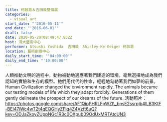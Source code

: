 ```yaml
---
title: 柯啟慧＆吉田敦雙個展
categories:
  - visual_art
start_date: "'2016-05-11'"
end_date: "'2016-06-01'"
draft: false
date: 2020-05-20T08:49:47.832Z
host: 清大藝術中心
performer: Atsushi Yoshida  吉田敦　Shirley Ke Geiger 柯啟慧
location: 藝術創意中心
daily_start_time: "'04:00:00'"
daily_end_time: "'10:00:00'"
---
```


人類推動文明的過程中，動物被動地適應著我們建造的環境，毫無選擇地成為我們認知的實驗和生存的模型。牠們用代代的性命，輕輕地勾勒著我們如夢的前景。 Human Civilization changed the environment rapidly. The animals became our testing models of life which they adapt forcibly. Generations of them gently delineate the prospect of our dreams of the future. 活動照片：https://photos.google.com/share/AF1QipPHRLFpWZl\_bnsE2ssrpjb4lLB3KtF-BEl47iWc4wT2t4qEQGHyZFlq4Z4Vzft6uQ?key=ODJaZkoyZUppNGc1R3c0OXpub09OdUxMRTAtcUN3 